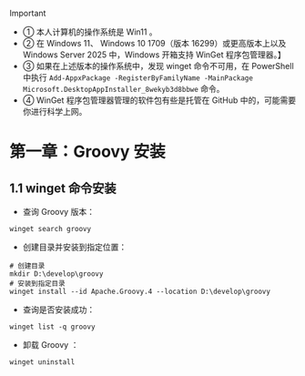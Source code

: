 > [!IMPORTANT]
>
> * ① 本人计算机的操作系统是 Win11 。
> * ② 在 Windows 11、 Windows 10 1709（版本 16299）或更高版本上以及 Windows Server 2025 中，Windows 开箱支持 WinGet 程序包管理器。】
> * ③ 如果在上述版本的操作系统中，发现 winget 命令不可用，在 PowerShell 中执行 `Add-AppxPackage -RegisterByFamilyName -MainPackage Microsoft.DesktopAppInstaller_8wekyb3d8bbwe` 命令。
> * ④ WinGet 程序包管理器管理的软件包有些是托管在 GitHub 中的，可能需要你进行科学上网。



# 第一章：Groovy 安装

## 1.1 winget 命令安装

* 查询 Groovy 版本：

```shell
winget search groovy
```



* 创建目录并安装到指定位置：

```shell
# 创建目录
mkdir D:\develop\groovy
# 安装到指定目录
winget install --id Apache.Groovy.4 --location D:\develop\groovy
```



* 查询是否安装成功：

```shell
winget list -q groovy
```



* 卸载 Groovy ：

```shell
winget uninstall
```

